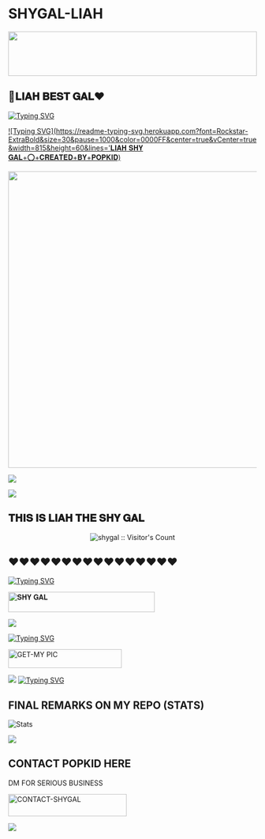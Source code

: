 # SHYGAL-LIAH


<img src="https://i.imgur.com/dBaSKWF.gif" height="90" width="100%">

## 💯𝐋𝐈𝐀𝐇 𝐁𝐄𝐒𝐓 𝐆𝐀𝐋❤️

[![Typing SVG](https://readme-typing-svg.herokuapp.com?font=Rockstar-ExtraBold&size=30&pause=1000&color=0000FF&center=true&vCenter=true&width=815&height=60&lines=▇+▇+▇+▇+▇+▇+▇)](https://git.io/typing-svg) 




[![Typing SVG](https://readme-typing-svg.herokuapp.com?font=Rockstar-ExtraBold&size=30&pause=1000&color=0000FF&center=true&vCenter=true&width=815&height=60&lines='𝐋𝐈𝐀𝐇 𝐒𝐇𝐘 𝐆𝐀𝐋+⭕+𝐂𝐑𝐄𝐀𝐓𝐄𝐃+𝐁𝐘+𝐏𝐎𝐏𝐊𝐈𝐃)](https://git.io/typing-svg) 

<p align="centre"><img src="https://i.ibb.co/m6FjJJS/IMG-20241213-WA0147.jpg"400" height="600" />




<a><img src='https://i.imgur.com/LyHic3i.gif'/></a>


<a><img src='https://i.imgur.com/LyHic3i.gif'/></a>

## 𝐓𝐇𝐈𝐒 𝐈𝐒 𝐋𝐈𝐀𝐇 𝐓𝐇𝐄 𝐒𝐇𝐘 𝐆𝐀𝐋



 <p align="center"><img src="https://profile-counter.glitch.me/{liah-MD}/count.svg" alt="shygal :: Visitor's Count" old_src="https://profile-counter.glitch.me/{liah}/count.svg" /></p>






## ❤️❤️❤️❤️❤️❤️❤️❤️❤️❤️❤️❤️❤️❤️❤️❤️

  
[![Typing SVG](https://readme-typing-svg.herokuapp.com?font=Rockstar-ExtraBold&color=blue&lines=𝐒𝐇𝐘+𝐆𝐀𝐋+𝐁𝐘+𝐏𝐎𝐏𝐊𝐈𝐃)](https://git.io/typing-svg)
 

  
   
   <a href="https://github.com/Popkiddevs/NORMAL-BOT-MD/fork"><img title="𝐒𝐇𝐘 𝐆𝐀𝐋" src="https://img.shields.io/badge/FORK-REPO-h?color=blue&style=for-the-badge&logo=audi" width="297" height="40.45"/></a></p>


<a><img src='https://i.imgur.com/LyHic3i.gif'/></a>

 
 
[![Typing SVG](https://readme-typing-svg.herokuapp.com?font=Rockstar-ExtraBold&color=blue&lines=𝐒𝐇𝐘+𝐆𝐀𝐋𝐒+𝗦𝗜𝗧𝗘+𝗜𝗦+𝗛𝗘𝗥𝗘)](https://git.io/typing-svg)
 


  <a href="https://i.ibb.co/m6FjJJS/IMG-20241213-WA0147.jpg"><img title="GET-MY PIC" src="https://img.shields.io/badge/GET-MY PIC HERE-h?color=green&style=for-the-badge&logo=nike" width="230" height="38.45"/></a></p>

  
  <a><img src='https://i.imgur.com/LyHic3i.gif'/></a>
[![Typing SVG](https://readme-typing-svg.herokuapp.com?font=Rockstar-ExtraBold&color=blue&lines=𝐏𝐎𝐏𝐊𝐈𝐃+𝐎𝐍+𝐃𝐄𝐕𝐒)](https://git.io/typing-svg)


 
  

 
## FINAL REMARKS ON MY REPO (STATS)

![ Stats](https://github-readme-stats.vercel.app/api/pin/?username=Popkiddevs&repo=NORMAL-BOT-MD&show_owner=true&theme=dark)









<a><img src='https://i.imgur.com/LyHic3i.gif'/></a>

## CONTACT POPKID HERE
  DM FOR SERIOUS BUSINESS

   <a href="https://github.com/Popkiddevs/NORMAL-BOT-MD-INFO"><img title="CONTACT-SHYGAL" src="https://img.shields.io/badge/CONTACT-POPKID-h?color=green&style=for-the-badge&logo=tesla" width="240" height="45.45"/></a></p>

<a><img src='https://i.imgur.com/LyHic3i.gif'/></a>

